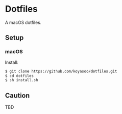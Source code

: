 # Dotfiles

A macOS dotfiles.

## Setup

### macOS

Install:  
```bash
$ git clone https://github.com/koyasoo/dotfiles.git
$ cd dotfiles
$ sh install.sh
```

## Caution

TBD
